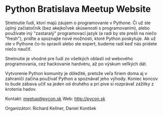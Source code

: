 # Python Bratislava Meetup Website

Stretnutie ľudí, ktorí majú záujem o programovanie v Pythone. Či už ste úplný začiatočník (bez akejkoľvek skúsenosti s programovaním), alebo používate iný "zastaralý" programovací jazyk (a radi by ste prešli na niečo "fresh"), príďte a spoznajte nové možnosti, ktoré Python poskytuje. Ak už ste v Pythone čo-to spravili alebo ste expert, budeme radi keď nás prídete niečo naučiť.

Stretnutie je vhodné pre ľudí zo všetkých oblastí od webového programovania, cez hackovanie hardvéru, až po výskum veľkých dát.

Vytvorenie Python komunity je dôležité, pretože veľa firiem doma aj v zahraničí začína používať Python a spoznávať jeho výhody. Koniec koncov to bude zábava učiť sa jeden od druhého a pri pive si rozprávať zážitky z krotenia hadov.

Kontakt: meetup@pycon.sk
Web: http://pycon.sk

Organizátori: Richard Kellner, Daniel Kontšek

